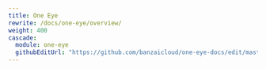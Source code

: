 ```yaml
---
title: One Eye
rewrite: /docs/one-eye/overview/
weight: 400
cascade:
  module: one-eye
  githubEditUrl: "https://github.com/banzaicloud/one-eye-docs/edit/master/docs/"
---
```

